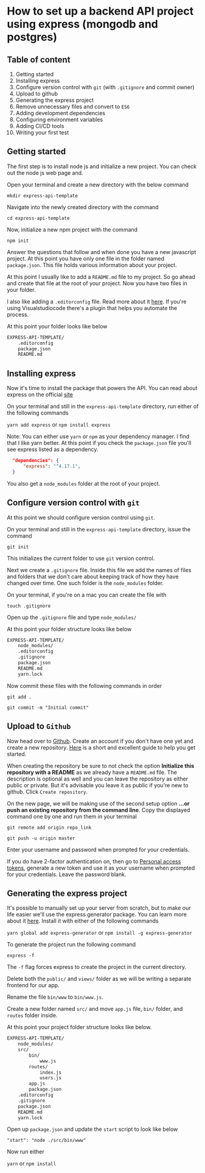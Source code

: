 # How to set up a backend API project using express (mongodb and postgres)

## Table of content

1. Getting started
1. Installing express
1. Configure version control with `git` (with `.gitignore` and commit owner)
1. Upload to github
1. Generating the express project
1. Remove unnecessary files and convert to `ES6`
1. Adding development dependencies
1. Configuring environment variables
1. Adding CI/CD tools
1. Writing your first test

## Getting started

The first step is to install node js and initialize a new project. You can check out the node js web page and.

Open your terminal and create a new directory with the below command

`mkdir express-api-template`

Navigate into the newly created directory with the command

`cd express-api-template`

Now, initialize a new npm project with the command

`npm init`

Answer the questions that follow and when done you have a new javascript project. At this point you have only one file in the folder named `package.json`. This file holds various information about your project.

At this point I usually like to add a `README.md` file to my project. So go ahead and create that file at the root of your project. Now you have two files in your folder.

I also like adding a `.editorconfig` file. Read more about it [here](https://editorconfig.org/). If you're using Visualstudiocode there's a plugin that helps you automate the process.

At this point your folder looks like below

```cmd
EXPRESS-API-TEMPLATE/
    .editorconfig
    package.json
    README.md
```

## Installing express

Now it's time to install the package that powers the API. You can read about express on the official [site](https://expressjs.com/)

On your terminal and still in the `express-api-template` directory, run either of the following commands

`yarn add express` or `npm install express`

Note: You can either use `yarn` or `npm` as your dependency manager. I find that I like yarn better. At this point if you check the `package.json` file you'll see express listed as a dependency.

```json
  "dependencies": {
      "express": "^4.17.1",
  }
```

You also get a `node_modules` folder at the root of your project.

## Configure version control with `git`

At this point we should configure version control using `git`.

On your terminal and still in the `express-api-template` directory, issue the command

`git init`

This initializes the current folder to use `git` version control.

Next we create a `.gitignore` file. Inside this file we add the names of files and folders that we don't care about keeping track of how they have changed over time. One such folder is the `node_modules` folder.

On your terminal, if you're on a mac you can create the file with

`touch .gitignore`

Open up the `.gitignore` file and type `node_modules/`

At this point your folder structure looks like below

```cmd
EXPRESS-API-TEMPLATE/
    node_modules/
    .editorconfig
    .gitignore
    package.json
    README.md
    yarn.lock
```

Now commit these files with the following commands in order

`git add .`

`git commit -m "Initial commit"`

## Upload to `Github`

Now head over to [Github](https://github.com). Create an account if you don't have one yet and create a new repository. [Here](https://www.maketecheasier.com/get-started-git-github/) is a short and excellent guide to help you get started.

When creating the repository be sure to not check the option **Initialize this repository with a README** as we already have a `README.md` file. The description is optional as well and you can leave the repository as either public or private. But it's advisable you leave it as public if you're new to github. Click `Create repository`.

On the new page, we will be making use of the second setup option **…or push an existing repository from the command line**. Copy the displayed command one by one and run them in your terminal

`git remote add origin repo_link`

`git push -u origin master`

Enter your username and password when prompted for your credentials.

If you do have 2-factor authentication on, then go to [Personal access tokens](https://github.com/settings/tokens), generate a new token and use it as your username when prompted for your credentials. Leave the password blank.

## Generating the express project

It's possible to manually set up your server from scratch, but to make our life easier we'll use the express generator package. You can learn more about it [here](https://expressjs.com/en/starter/generator.html).
Install it with either of the following commands

`yarn global add express-generator` or `npm install -g express-generator`

To generate the project run the following command

`express -f`

The `-f` flag forces express to create the project in the current directory.

Delete both the `public/` and `views/` folder as we will be writing a separate frontend for our app.

Rename the file `bin/www` to `bin/www.js`.

Create a new folder named `src/` and move `app.js` file, `bin/` folder, and `routes` folder inside.

At this point your project folder structure looks like below.

```cmd
EXPRESS-API-TEMPLATE/
    node_modules/
    src/
        bin/
            www.js
        routes/
            index.js
            users.js
        app.js
        package.json
    .editorconfig
    .gitignore
    package.json
    README.md
    yarn.lock
```

Open up `package.json` and update the `start` script to look like below

`"start": "node ./src/bin/www"`

Now run either

`yarn` or `npm install`
